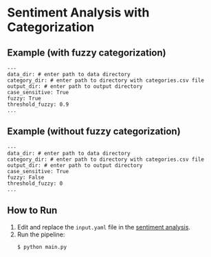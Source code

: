 # Sentiment Analysis with Categorization

## Example (with fuzzy categorization)

```
---
data_dir: # enter path to data directory
category_dir: # enter path to directory with categories.csv file
output_dir: # enter path to output directory
case_sensitive: True
fuzzy: True
threshold_fuzzy: 0.9
...

```

## Example (without fuzzy categorization)
```
---
data_dir: # enter path to data directory
category_dir: # enter path to directory with categories.csv file
output_dir: # enter path to output directory
case_sensitive: True
fuzzy: False
threshold_fuzzy: 0
...

```

## How to Run

1. Edit and replace the `input.yaml` file in the [sentiment analysis](https://github.com/miielab/miienlp/tree/main/miienlp/sentiment_analysis).
2. Run the pipeline:
    ```
    $ python main.py
    ```
